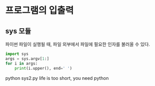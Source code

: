 # 프로그램의 입출력
## sys 모듈
파이썬 파일이 실행될 때, 파일 외부에서 파일에 필요한 인자를 불러올 수 있다.
```python
import sys
args = sys.argv[1:]
for i in args:
    print(i.upper(), end=' ')
```
python sys2.py life is too short, you need python

